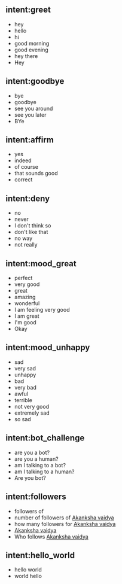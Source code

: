 ## intent:greet
- hey
- hello
- hi
- good morning
- good evening
- hey there
- Hey

## intent:goodbye
- bye
- goodbye
- see you around
- see you later
- BYe

## intent:affirm
- yes
- indeed
- of course
- that sounds good
- correct

## intent:deny
- no
- never
- I don't think so
- don't like that
- no way
- not really

## intent:mood_great
- perfect
- very good
- great
- amazing
- wonderful
- I am feeling very good
- I am great
- I'm good
- Okay

## intent:mood_unhappy
- sad
- very sad
- unhappy
- bad
- very bad
- awful
- terrible
- not very good
- extremely sad
- so sad

## intent:bot_challenge
- are you a bot?
- are you a human?
- am I talking to a bot?
- am I talking to a human?
- Are you bot?

## intent:followers
- followers of
- number of followers of [Akanksha vaidya](username)
- how many followers for [Akanksha vaidya](username)
- [Akanksha vaidya](username)
- Who follows [Akanksha vaidya](username)

## intent:hello_world
- hello world
- world hello
